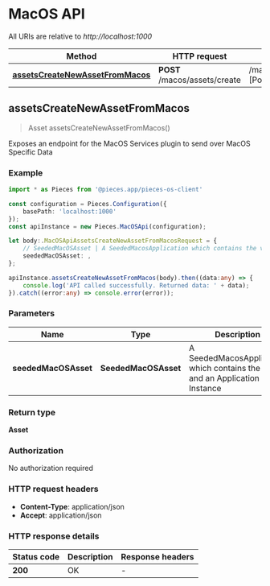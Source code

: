 # MacOS API

All URIs are relative to *http://localhost:1000*

Method | HTTP request | Description
------------- | ------------- | -------------
[**assetsCreateNewAssetFromMacos**](MacOSApi#assetscreatenewassetfrommacos) | **POST** /macos/assets/create | /macos/assets/create [Post]


## **assetsCreateNewAssetFromMacos**
> Asset assetsCreateNewAssetFromMacos()

Exposes an endpoint for the MacOS Services plugin to send over MacOS Specific Data

### Example

```typescript
import * as Pieces from '@pieces.app/pieces-os-client'

const configuration = Pieces.Configuration({
    basePath: 'localhost:1000'
});
const apiInstance = new Pieces.MacOSApi(configuration);

let body:.MacOSApiAssetsCreateNewAssetFromMacosRequest = {
    // SeededMacOSAsset | A SeededMacosApplication which contains the value and an Application Instance (optional)
    seededMacOSAsset: ,
};

apiInstance.assetsCreateNewAssetFromMacos(body).then((data:any) => {
    console.log('API called successfully. Returned data: ' + data);
}).catch((error:any) => console.error(error));
```


### Parameters

Name | Type | Description  | Notes
------------- | ------------- | ------------- | -------------
 **seededMacOSAsset** | **SeededMacOSAsset**| A SeededMacosApplication which contains the value and an Application Instance |


### Return type

**Asset**

### Authorization

No authorization required

### HTTP request headers

- **Content-Type**: application/json
- **Accept**: application/json


### HTTP response details
| Status code | Description | Response headers |
|-------------|-------------|------------------|
**200** | OK |  -  |




